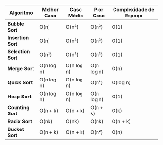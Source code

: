 
| Algoritmo          | Melhor Caso       | Caso Médio        | Pior Caso         | Complexidade de Espaço |
|---------------------|-------------------|-------------------|-------------------|------------------------|
| **Bubble Sort**     | O(n)             | O(n²)             | O(n²)             | O(1)                   |
| **Insertion Sort**  | O(n)             | O(n²)             | O(n²)             | O(1)                   |
| **Selection Sort**  | O(n²)            | O(n²)             | O(n²)             | O(1)                   |
| **Merge Sort**      | O(n log n)       | O(n log n)        | O(n log n)        | O(n)                   |
| **Quick Sort**      | O(n log n)       | O(n log n)        | O(n²)             | O(log n)               |
| **Heap Sort**       | O(n log n)       | O(n log n)        | O(n log n)        | O(1)                   |
| **Counting Sort**   | O(n + k)         | O(n + k)          | O(n + k)          | O(k)                   |
| **Radix Sort**      | O(nk)            | O(nk)             | O(nk)             | O(n + k)               |
| **Bucket Sort**     | O(n + k)         | O(n + k)          | O(n²)             | O(n)                   |

